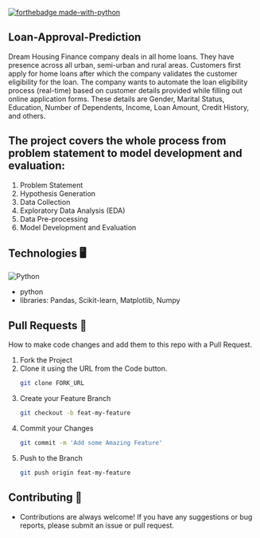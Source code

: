 


[![forthebadge made-with-python](http://ForTheBadge.com/images/badges/made-with-python.svg)](https://www.python.org/)

##  Loan-Approval-Prediction
Dream Housing Finance company deals in all home loans. They have presence across all urban, semi-urban and rural areas. Customers first apply for home loans after which the company validates the customer eligibility for the loan. The company wants to automate the loan eligibility process (real-time) based on customer details provided while filling out online application forms. These details are Gender, Marital Status, Education, Number of Dependents, Income, Loan Amount, Credit History, and others.

## The project covers the whole process from problem statement to model development and evaluation:

1) Problem Statement
2) Hypothesis Generation
3) Data Collection
4) Exploratory Data Analysis (EDA)
5) Data Pre-processing
6) Model Development and Evaluation

 
 ## Technologies 🖥️
 <img alt="Python" src="https://img.shields.io/badge/python-%2314354C.svg?style=for-the-badge&logo=python&logoColor=white"/>
 
 - python
 - libraries: Pandas, Scikit-learn, Matplotlib, Numpy





## Pull Requests 🔀

How to make code changes and add them to this repo with a Pull Request.

1. Fork the Project
1. Clone it using the URL from the Code button.
    ```sh
    git clone FORK_URL
    ```
1. Create your Feature Branch
    ```sh
    git checkout -b feat-my-feature
    ```
1. Commit your Changes
    ```sh
    git commit -m 'Add some Amazing Feature'
    ```
1. Push to the Branch
    ```sh
    git push origin feat-my-feature
    ```
    
  ## Contributing 🤝
 - Contributions are always welcome! If you have any suggestions or bug reports, please submit an issue or pull request.


    
